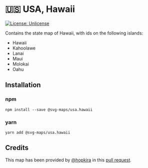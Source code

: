 # 🇺🇸 USA, Hawaii

[![License: Unlicense](https://img.shields.io/badge/license-Unlicense-blue.svg)](http://unlicense.org/)

Contains the state map of Hawaii, with ids on the following islands:

- Hawaii
- Kahoolawe
- Lanai
- Maui
- Molokai
- Oahu

## Installation

### npm

`npm install --save @svg-maps/usa.hawaii`

### yarn

`yarn add @svg-maps/usa.hawaii`

## Credits

This map has been provided by [@hopkira](https://github.com/hopkira) in this [pull request](https://github.com/VictorCazanave/react-svg-map/pull/14).
